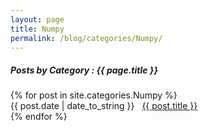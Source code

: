 ```yaml
---
layout: page
title: Numpy
permalink: /blog/categories/Numpy/
---
```


<h5> Posts by Category : {{ page.title }} </h5>

<div class="card">
{% for post in site.categories.Numpy %}
    <div class="category-posts"><span>{{ post.date | date_to_string }}</span> &nbsp; <a href="{{ post.url }}">{{ post.title }}</a></div>
{% endfor %}
</div>